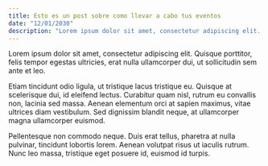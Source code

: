 ```yaml
---
title: Esto es un post sobre como llevar a cabo tus eventos
date: "12/01/2030"
description: "Lorem ipsum dolor sit amet, consectetur adipiscing elit. Quisque porttitor, felis tempor egestas ultricies, erat nulla ullamcorper dui, ut sollicitudin sem ante et leo. Etiam tincidunt odio ligula, ut tristique lacus tristique eu. "
---
```


Lorem ipsum dolor sit amet, consectetur adipiscing elit. Quisque porttitor, felis tempor egestas ultricies, erat nulla ullamcorper dui, ut sollicitudin sem ante et leo.

Etiam tincidunt odio ligula, ut tristique lacus tristique eu. Quisque at scelerisque dui, id eleifend lectus. Curabitur quam nisl, rutrum eu convallis non, lacinia sed massa. Aenean elementum orci at sapien maximus, vitae ultrices diam vestibulum. Sed dignissim blandit neque, at ullamcorper magna ullamcorper euismod.

Pellentesque non commodo neque. Duis erat tellus, pharetra at nulla pulvinar, tincidunt lobortis lorem. Aenean volutpat risus ut iaculis rutrum. Nunc leo massa, tristique eget posuere id, euismod id turpis.
